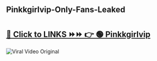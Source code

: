 
 ## Pinkkgirlvip-Only-Fans-Leaked

# <h2><a href="https://clipsfans.com/Pinkkgirlvip&ref=git">🔗 Click to LINKS ⏩⏩ 👉 🟢 Pinkkgirlvip </a></h2>

<a href="https://clipsfans.com/Pinkkgirlvip&ref=git" rel="nofollow" data-target="animated-image.originalLink"><img src="https://i.ibb.co.com/xMMVF88/686577567.gif" alt="Viral Video Original" style="max-width: 100%; display: inline-block;" data-target="animated-image.originalImage"></a>
